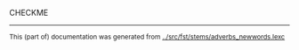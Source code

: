 


CHECKME

* * *
<small>This (part of) documentation was generated from [../src/fst/stems/adverbs_newwords.lexc](http://github.com/giellalt/lang-vro/blob/main/../src/fst/stems/adverbs_newwords.lexc)</small>